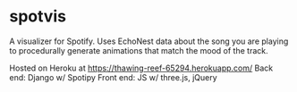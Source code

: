 # spotvis
A visualizer for Spotify. Uses EchoNest data about the song you are playing to procedurally generate animations that match the mood of the track.

Hosted on Heroku at https://thawing-reef-65294.herokuapp.com/
Back end: Django w/ Spotipy
Front end: JS w/ three.js, jQuery
